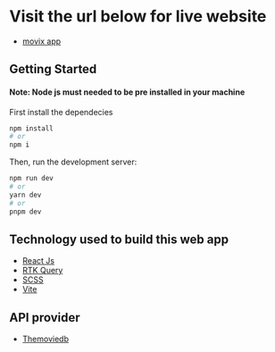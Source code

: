 # Visit the url below for live website
- [movix app](https://movix-react-app.netlify.app/)

## Getting Started

#### Note: Node js must needed to be pre installed in your machine

First install the dependecies
```bash
npm install
# or
npm i
```

Then, run the development server:

```bash
npm run dev
# or
yarn dev
# or
pnpm dev
```
## Technology used to build this web app
- [React Js](https://react.dev/)
- [RTK Query](https://redux-toolkit.js.org/rtk-query/overview)
- [SCSS](https://sass-lang.com/install)
- [Vite](https://redux-toolkit.js.org/rtk-query/overview)

## API provider
- [Themoviedb](https://www.themoviedb.org/)
